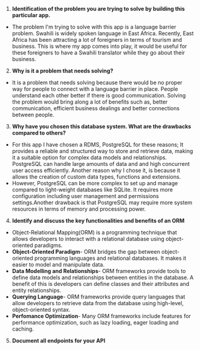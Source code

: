 1. **Identification of the problem you are trying to solve by building this particular app.**  
- The problem I'm trying to solve with this app is a language barrier problem. Swahili is widely spoken language in East Africa. Recently, East Africa has been attracting a lot of foreigners in terms of tourism and business. This is where my app comes into play, it would be useful for these foreigners to have a Swahili translator while they go about their business.  
2. **Why is it a problem that needs solving?**  
- It is a problem that needs solving because there would be no proper way for people to connect with a language barrier in place. People understand each other better if there is good communication. Solving the problem would bring along a lot of benefits such as, better communication, efficient business dealings and better connections between people.  
3. **Why have you chosen this database system. What are the drawbacks compared to others?**  
- For this app I have chosen a RDMS, PostgreSQL for these reasons; It provides a reliable and structured way to store and retrieve data, making it a suitable option for complex data models and relationships. PostgreSQL can handle large amounts of data and and high concurrent user access efficiently. Another reason why I chose it, is because it allows the creation of custom data types, functions and extensions.  
- However, PostgreSQL can be more complex to set up and manage compared to light-weight databases like SQLite. It requires more configuration including user management and permissions settings.Another drawback is that PostgreSQL may require more system resources in terms of memory and processing power.  
4. **Identify and discuss the key functionalities and benefits of an ORM**  
- Object-Relational Mapping(ORM) is a programming technique that allows developers to interact with a relational database using object-oriented paradigms.
- **Object-Oriented Paradigm**- ORM bridges the gap between object-oriented programming languages and relational databases. It makes it easier to model and manipulate data.  
- **Data Modelling and Relationships**- ORM frameworks provide tools to define data models and relationships between entities in the database. A benefit of this is developers can define classes and their attributes and entity relationships.  
- **Querying Language**- ORM frameworks provide query languages that allow developers to retrieve data from the database using high-level, object-oriented syntax.  
- **Perfomance Optimization**- Many ORM frameworks include features for performance optimization, such as lazy loading, eager loading and caching.  
5. **Document all endpoints for your API**